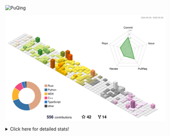 ![PuQing](https://user-images.githubusercontent.com/27223114/171565019-9a56fae6-b08b-421f-99db-7e830da42371.png)

![](./profile-3d-contrib/profile-season-animate.svg)

<details>
<summary>Click here for detailed stats!</summary>

<!--START_SECTION:waka-->
![Lines of code](https://img.shields.io/badge/From%20Hello%20World%20I%27ve%20Written-2.0%20million%20lines%20of%20code-blue)

**🐱 My GitHub Data** 

> 📦 443.9 kB Used in GitHub's Storage 
 > 
> 🏆 187 Contributions in the Year 2025
 > 
> 🚫 Not Opted to Hire
 > 
> 📜 33 Public Repositories 
 > 
> 🔑 34 Private Repositories 
 > 
**I'm an Early 🐤** 

```text
🌞 Morning                845 commits         ██░░░░░░░░░░░░░░░░░░░░░░░   09.83 % 
🌆 Daytime                3691 commits        ███████████░░░░░░░░░░░░░░   42.94 % 
🌃 Evening                1926 commits        ██████░░░░░░░░░░░░░░░░░░░   22.41 % 
🌙 Night                  2134 commits        ██████░░░░░░░░░░░░░░░░░░░   24.83 % 
```


📊 **This Week I Spent My Time On** 

```text
💬 Programming Languages: 
Other                    19 hrs 51 mins      █████████████░░░░░░░░░░░░   51.49 % 
Python                   11 hrs 17 mins      ███████░░░░░░░░░░░░░░░░░░   29.26 % 
Typst                    2 hrs 17 mins       █░░░░░░░░░░░░░░░░░░░░░░░░   05.94 % 
CSV                      1 hr 57 mins        █░░░░░░░░░░░░░░░░░░░░░░░░   05.07 % 
Swift                    1 hr 16 mins        █░░░░░░░░░░░░░░░░░░░░░░░░   03.30 % 

🔥 Editors: 
VS Code                  15 hrs 52 mins      ██████████░░░░░░░░░░░░░░░   41.13 % 
Arc                      15 hrs 33 mins      ██████████░░░░░░░░░░░░░░░   40.34 % 
Ghostty                  2 hrs 4 mins        █░░░░░░░░░░░░░░░░░░░░░░░░   05.38 % 
Telegram                 1 hr 53 mins        █░░░░░░░░░░░░░░░░░░░░░░░░   04.92 % 
Xcode                    1 hr 18 mins        █░░░░░░░░░░░░░░░░░░░░░░░░   03.38 % 

💻 Operating System: 
Mac                      25 hrs 4 mins       ████████████████░░░░░░░░░   65.00 % 
Linux                    13 hrs 30 mins      █████████░░░░░░░░░░░░░░░░   35.00 % 
```


<!--END_SECTION:waka-->
</details>
